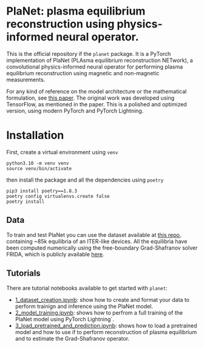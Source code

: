 # PlaNet: plasma equilibrium reconstruction using physics-informed neural operator.
This is the official repository if the `planet` package. It is a PyTorch implementation of PlaNet (PLAsma equilibrium reconstruction NETwork), a convolutional physics-informed neural operator for performing plasma equilibrium reconstruction using magnetic and non-magnetic measurements.

For any kind of reference on the model architecture or the mathematical formulation, see [this paper](https://www.sciencedirect.com/science/article/abs/pii/S0920379624000474). The original work was developed using TensorFlow, as mentioned in the paper. This is a polished and optimized version, using modern PyTorch and PyTorch Lightning. 

# Installation
First, create a virtual environment using `venv`
```shell
python3.10 -m venv venv 
source venv/bin/activate
```
then install the package and all the dependencies using `poetry`
```shell
pip3 install poetry==1.8.3
poetry config virtualenvs.create false
poetry install
```

## Data
To train and test PlaNet you can use the dataset available at [this repo](https://github.com/matteobonotto/ITERlike_equilibrium_dataset.git), containing ~85k equilibria of an ITER-like devices. All the equilibria have been computed numerically using the free-boundary Grad-Shafranov solver FRIDA, which is publicly available [here](https://github.com/matteobonotto/frida).


## Tutorials
There are tutorial notebooks available to get started with `planet`:
- [1_dataset_creation.ipynb](notebooks/1_dataset_creation.ipynb): show how to create and format your data to perform trainign and inference using the PlaNet model.
- [2_model_training.ipynb](notebooks/2_model_training.ipynb): shows how to perfrom a full training of the PlaNet model using PyTorch Lightning`.
- [3_load_pretrained_and_prediction.ipynb](notebooks/3_load_pretrained_and_prediction.ipynb): shows how to load a pretrained model and how to use if to perform reconstruction of plasma equilibrium and to estimate the Grad-Shafranov operator.

















